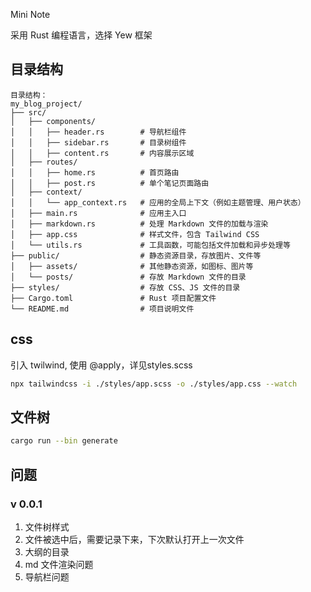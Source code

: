 Mini Note

采用 Rust 编程语言，选择 Yew 框架

## 目录结构

```
目录结构：
my_blog_project/
├── src/
│   ├── components/
│   │   ├── header.rs        # 导航栏组件
│   │   ├── sidebar.rs       # 目录树组件
│   │   ├── content.rs       # 内容展示区域
│   ├── routes/
│   │   ├── home.rs          # 首页路由
│   │   ├── post.rs          # 单个笔记页面路由
│   ├── context/
│   │   └── app_context.rs   # 应用的全局上下文（例如主题管理、用户状态）
│   ├── main.rs              # 应用主入口
│   ├── markdown.rs          # 处理 Markdown 文件的加载与渲染
│   ├── app.css              # 样式文件，包含 Tailwind CSS
│   └── utils.rs             # 工具函数，可能包括文件加载和异步处理等
├── public/                  # 静态资源目录，存放图片、文件等
│   ├── assets/              # 其他静态资源，如图标、图片等
│   └── posts/               # 存放 Markdown 文件的目录
├── styles/                  # 存放 CSS、JS 文件的目录
├── Cargo.toml               # Rust 项目配置文件
└── README.md                # 项目说明文件
```

## css
引入 twilwind, 使用 @apply，详见styles.scss

```bash
npx tailwindcss -i ./styles/app.scss -o ./styles/app.css --watch
```

## 文件树
```bash
cargo run --bin generate
```

## 问题

### v 0.0.1
1. 文件树样式
2. 文件被选中后，需要记录下来，下次默认打开上一次文件
3. 大纲的目录
4. md 文件渲染问题
5. 导航栏问题